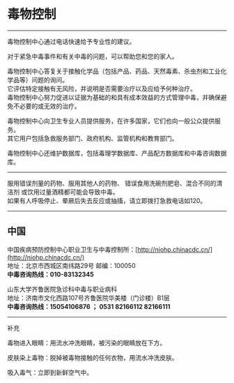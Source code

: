 # 毒物控制

---

毒物控制中心通过电话快速给予专业性的建议。

对于紧急中毒事件和有关中毒的问题，可以帮助您和您的家人。

毒物控制中心答复关于接触化学品（包括产品、药品、天然毒素、杀虫剂和工业化学品等）问题的询问。  
它评估特定接触有无风险，并说明是否需要治疗以及应给予何种治疗。  
毒物控制中心努力促进以证据为基础的和具有成本效益的方式管理中毒，并确保避免不必要的或无效的治疗。

毒物控制中心向卫生专业人员提供服务，在许多国家，它们也向一般公众提供服务。  
其它用户包括急救服务部门、政府机构、监管机构和教育部门。

毒物控制中心还维护数据库，包括毒理学数据库、产品配方数据库和中毒咨询数据库。

---

服用错误剂量的药物、服用其他人的药物、错误食用洗碗剂肥皂、混合不同的清洁剂或饮用过量酒精都可能会导致中毒。  
如果有人呼吸停止、晕厥后失去反应或抽搐，请立即拨打急救电话如120。

---

## 中国

中国疾病预防控制中心职业卫生与中毒控制所：[http://niohp.chinacdc.cn/](http://niohp.chinacdc.cn/)  
地址：北京市西城区南纬路29号    邮编：100050  
**中毒咨询热线：010-83132345**

山东大学齐鲁医院急诊科中毒与职业病科  
地址：济南市文化西路107号齐鲁医院华美楼（门诊楼）B1层  
**中毒咨询热线：15054106876 ； 0531 82166112  82166111**

---

补充

毒物进入眼睛：用流水冲洗眼睛，被污染的眼睛放在下方。

皮肤染上毒物：脱掉被毒物接触的任何衣物，用流水冲洗皮肤。

吸入毒气：立即到新鲜空气中。

